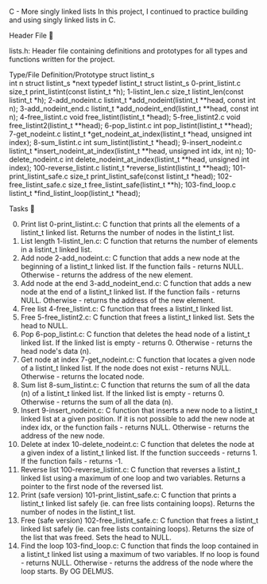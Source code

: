 C - More singly linked lists
In this project, I continued to practice building and using singly linked lists in C.

Header File 📁

lists.h: Header file containing definitions and prototypes for all types and functions written for the project.

Type/File	Definition/Prototype
struct listint_s	
int n
struct listint_s *next
typedef listint_t	struct listint_s
0-print_listint.c	size_t print_listint(const listint_t *h);
1-listint_len.c	size_t listint_len(const listint_t *h);
2-add_nodeint.c	listint_t *add_nodeint(listint_t **head, const int n);
3-add_nodeint_end.c	listint_t *add_nodeint_end(listint_t **head, const int n);
4-free_listint.c	void free_listint(listint_t *head);
5-free_listint2.c	void free_listint2(listint_t **head);
6-pop_listint.c	int pop_listint(listint_t **head);
7-get_nodeint.c	listint_t *get_nodeint_at_index(listint_t *head, unsigned int index);
8-sum_listint.c	int sum_listint(listint_t *head);
9-insert_nodeint.c	listint_t *insert_nodeint_at_index(listint_t **head, unsigned int idx, int n);
10-delete_nodeint.c	int delete_nodeint_at_index(listint_t **head, unsigned int index);
100-reverse_listint.c	listint_t *reverse_listint(listint_t **head);
101-print_listint_safe.c	size_t print_listint_safe(const listint_t *head);
102-free_listint_safe.c	size_t free_listint_safe(listint_t **h);
103-find_loop.c	listint_t *find_listint_loop(listint_t *head);

Tasks 📃

0. Print list
0-print_listint.c: C function that prints all the elements of a listint_t linked list.
Returns the number of nodes in the listint_t list.
1. List length
1-listint_len.c: C function that returns the number of elements in a listint_t linked list.
2. Add node
2-add_nodeint.c: C function that adds a new node at the beginning of a listint_t linked list.
If the function fails - returns NULL.
Otherwise - returns the address of the new element.
3. Add node at the end
3-add_nodeint_end.c: C function that adds a new node at the end of a listint_t linked list.
If the function fails - returns NULL.
Otherwise - returns the address of the new element.
4. Free list
4-free_listint.c: C function that frees a listint_t linked list.
5. Free
5-free_listint2.c: C function that frees a listint_t linked list.
Sets the head to NULL.
6. Pop
6-pop_listint.c: C function that deletes the head node of a listint_t linked list.
If the linked list is empty - returns 0.
Otherwise - returns the head node's data (n).
7. Get node at index
7-get_nodeint.c: C function that locates a given node of a listint_t linked list.
If the node does not exist - returns NULL.
Otherwise - returns the located node.
8. Sum list
8-sum_listint.c: C function that returns the sum of all the data (n) of a listint_t linked list.
If the linked list is empty - returns 0.
Otherwise - returns the sum of all the data (n).
9. Insert
9-insert_nodeint.c: C function that inserts a new node to a listint_t linked list at a given position.
If it is not possible to add the new node at index idx, or the function fails - returns NULL.
Otherwise - returns the address of the new node.
10. Delete at index
10-delete_nodeint.c: C function that deletes the node at a given index of a listint_t linked list.
If the function succeeds - returns 1.
If the function fails - returns -1.
11. Reverse list
100-reverse_listint.c: C function that reverses a listint_t linked list using a maximum of one loop and two variables.
Returns a pointer to the first node of the reversed list.
12. Print (safe version)
101-print_listint_safe.c: C function that prints a listint_t linked list safely (ie. can free lists containing loops).
Returns the number of nodes in the listint_t list.
13. Free (safe version)
102-free_listint_safe.c: C function that frees a listint_t linked list safely (ie. can free lists containing loops).
Returns the size of the list that was freed.
Sets the head to NULL.
14. Find the loop
103-find_loop.c: C function that finds the loop contained in a listint_t linked list using a maximum of two variables.
If no loop is found - returns NULL.
Otherwise - returns the address of the node where the loop starts.
By OG DELMUS.
